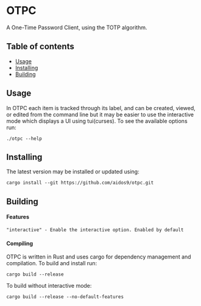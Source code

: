 # OTPC
A One-Time Password Client, using the TOTP algorithm.

## Table of contents
* [Usage](#Usage)
* [Installing](#Installing)
* [Building](#Building)

## Usage
In OTPC each item is tracked through its label, and can be created, viewed, or edited from the command line but it may be easier to use the interactive mode which displays a UI using tui(curses).
To see the available options run:
```
./otpc --help
```

## Installing
The latest version may be installed or updated using:
```
cargo install --git https://github.com/aidos9/otpc.git
```

## Building

#### Features
```
"interactive" - Enable the interactive option. Enabled by default
```

#### Compiling

OTPC is written in Rust and uses cargo for dependency management and compilation. To build and install run:
```
cargo build --release
```

To build without interactive mode:
```
cargo build --release --no-default-features
```
